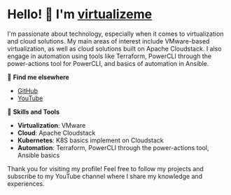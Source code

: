 # Hello! 👋 I'm [virtualizeme](https://github.com/virtualizeme)

I'm passionate about technology, especially when it comes to virtualization and cloud solutions. My main areas of interest include VMware-based virtualization, as well as cloud solutions built on Apache Cloudstack. I also engage in automation using tools like Terraform, PowerCLI through the power-actions tool for PowerCLI, and basics of automation in Ansible.

🔗 **Find me elsewhere**
- [GitHub](https://github.com/virtualizeme)
- [YouTube](https://www.youtube.com/@virtualizeMe)

💼 **Skills and Tools**
- **Virtualization**: VMware
- **Cloud**: Apache Cloudstack
- **Kubernetes**: K8S basics implement on Cloudstack
- **Automation**: Terraform, PowerCLI through the power-actions tool, Ansible basics

Thank you for visiting my profile! Feel free to follow my projects and subscribe to my YouTube channel where I share my knowledge and experiences.
